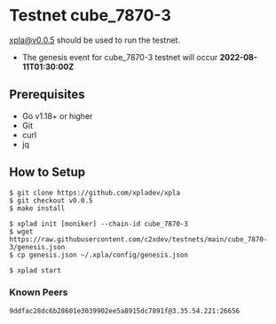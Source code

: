# Testnet cube_7870-3

[xpla@v0.0.5](https://github.com/c2xdev/xpla/releases/tag/v0.0.5) should be used to run the testnet.

- The genesis event for cube_7870-3 testnet will occur **2022-08-11T01:30:00Z**

## Prerequisites
* Go v1.18+ or higher
* Git
* curl
* jq

## How to Setup

```shell
$ git clone https://github.com/xpladev/xpla
$ git checkout v0.0.5
$ make install

$ xplad init [moniker] --chain-id cube_7870-3
$ wget https://raw.githubusercontent.com/c2xdev/testnets/main/cube_7870-3/genesis.json
$ cp genesis.json ~/.xpla/config/genesis.json

$ xplad start
```

### Known Peers
```
9ddfac28dc6b28601e3039902ee5a8915dc7891f@3.35.54.221:26656
```
